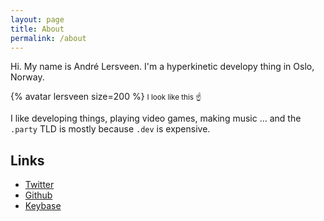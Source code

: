 ```yaml
---
layout: page
title: About
permalink: /about
---
```


Hi. My name is André Lersveen. I'm a hyperkinetic developy thing in Oslo, Norway.

{% avatar lersveen size=200 %}
<small>I look like this ☝️</small>

I like developing things, playing video games, making music … and the `.party` TLD is mostly because `.dev` is expensive.

## Links
- [Twitter](https://twitter.com/lersveen)
- [Github](https://github.com/lersveen)
- [Keybase](https://keybase.io/lersveen)
